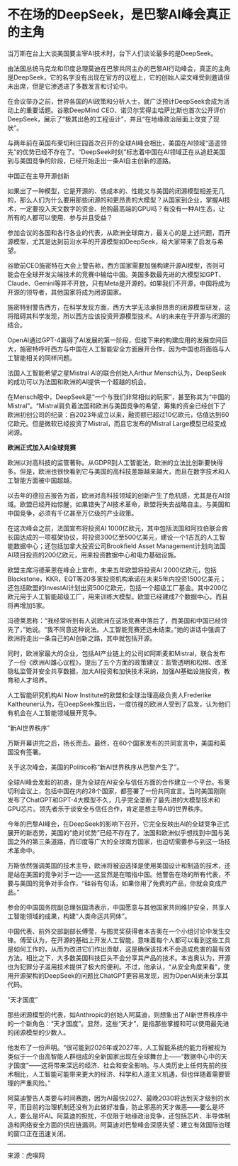 # 不在场的DeepSeek，是巴黎AI峰会真正的主角

当万斯在台上大谈美国要主宰AI技术时，台下人们谈论最多的是DeepSeek。

由法国总统马克龙和印度总理莫迪在巴黎共同主办的巴黎AI行动峰会，真正的主角是DeepSeek，它的名字没有出现在官方的议程上，它的创始人梁文峰受到邀请但未出席，但是它渗透进了多数发言和讨论中。

在会议举办之前，世界各国的AI政策和分析人士，就广泛预计DeepSeek会成为活动上的重要话题。谷歌DeepMind CEO、诺贝尔奖得主哈萨比斯也首次公开评价DeepSeek，展示了“极其出色的工程设计”，并且“在地缘政治层面上改变了现状”。

与两年前在英国布莱切利庄园首次召开的全球AI峰会相比，美国在AI领域“遥遥领先”的优势已经不存在了。“DeepSeek时刻”标志着中国在AI领域正在从追赶美国到与美国竞争的阶段，已经开始走出一条AI自主创新的道路。

中国正在主导开源创新

如果出了一种模型，它是开源的、低成本的、性能又与美国的闭源模型相差无几的，那么人们为什么要用那些闭源的和更昂贵的大模型？从国家到企业，掌握AI技术，一定要投入天文数字的资金、抢购最高端的GPU吗？有没有一种AI生态，让所有的人都可以使用、参与并且受益？

参加会议的各国和各行各业的代表，从欧洲全球南方，最关心的是上述问题，而开源模型，尤其是达到前沿水平的开源模型如DeepSeek，给大家带来了启发与希望。

谷歌前CEO施密特在大会上警告称，西方国家需要加强构建开源AI模型，否则可能会在全球开发尖端技术的竞赛中输给中国。美国多数最先进的大模型如GPT、Claude、Gemini等并不开放，只有Meta是开源的。如果我们不开源，中国将成为开源的领导者，其他国家将成为闭源国家。

施密特别警告西方，在科学发现方面，西方大学无法承担昂贵的闭源模型研发，这将阻碍其科学发现，所以西方应该投资开源模型技术。AI的未来在于开源与闭源的结合。

OpenAI通过GPT-4赢得了AI发展的第一阶段，但接下来的构建应用的发展空间巨大，施密特呼吁西方与中国在人工智能安全方面展开合作，因为中国也将面临与人工智能相关的同样问题。

法国人工智能希望之星Mistral AI的联合创始人Arthur Mensch认为，DeepSeek的成功可以为法国和欧洲的AI提供一个超越的机会。

在Mensch眼中，DeepSeek是“一个与我们非常相似的玩家”，甚至称其为“中国的Mistral”。“Mistral肩负着法国和欧洲与美国竞争的希望，筹集的资金已经创下了欧洲初创公司的纪录：自2023年成立以来，融资额已超过10亿欧元，估值达到60亿欧元。但是微软已经投资了Mistral，而且它发布的Mistral Large模型已经变成闭源。


**欧洲正式加入AI全球竞赛**

欧洲以对高科技的监管著称。从GDPR到人工智能法，欧洲的立法比创新要快得多。但是，欧洲也很快看到它与美国的高科技差距越来越大，而且在数字技术和人工智能方面被中国超越。

以去年的德拉吉报告为首，欧洲对高科技领域的创新产生了危机感，尤其是在AI领域。欧盟已经开始惊醒，如果错失了AI技术革命，欧盟将失去战略自主。与美国和中国竞争，必须有千亿甚至万亿级的产业政策。

在这次峰会之前，法国宣布将投资AI 1000亿欧元，其中包括法国和阿拉伯联合酋长国达成的一项框架协议，将投资300亿至500亿美元，建设一个1吉瓦的人工智能数据中心；还包括加拿大投资公司Brookfield Asset Management计划向法国AI项目投资的200亿欧元，用来投资数据中心和电力基础设施。

欧盟主席冯德莱恩在峰会上宣布，未来五年欧盟将投资AI 2000亿欧元，包括Blackstone，KKR，EQT等20多家投资机构承诺在未来5年内投资1500亿美元；还包括欧盟的InvestAI计划出资500亿欧元，包括一个超级工厂基金。其中200亿欧元用于人工智能超级工厂，用来训练大模型。欧盟已经建成7个数据中心，而且将再增加5家。

冯德莱恩称：“我经常听到有人说欧洲在这场竞赛中落后了，而美国和中国已经领先了，”她说。“我不同意这种说法。人工智能竞赛还远未结束。”她的讲话中强调了欧洲将走出一条自己的AI创新之路，其中就包括开源。

同时，欧洲家最大的企业，包括AI产业链上的公司如阿斯麦和Mistral，联合发布了一份《欧洲AI雄心议程》，提出了五个方面的政策建议：监管透明和松绑、改革隐私监管并安全共享数据，加大AI投资和加快技术采纳，加强AI基础设施投资，教育和人才培养。

人工智能研究机构AI Now Institute的欧盟和全球治理高级负责人Frederike Kaltheuner认为，在DeepSeek推出后，一度彷徨的欧洲人受到了启发，认为他们有机会在人工智能领域展开竞争。

“新AI世界秩序”

万斯开幕讲完之后，扬长而去。最终，在60个国家发布的共同宣言中，美国和英国没有签署。

关于这次峰会，美国的Politico称“新AI世界秩序从巴黎产生了”。

全球AI峰会发起的初衷，是为全球在AI安全与信任方面的合作建立一个平台。布莱切利会议上，包括中国在内的28个国家，都签署了一份共同宣言。当时美国刚刚发布了ChatGPT和GPT-4大模型不久，几乎完全垄断了最先进的大模型技术和GPU芯片。领先者乐于谈安全与信任合作，肯定是想主导AI的世界秩序。

今年的巴黎AI峰会，在DeepSeek的影响下召开，它完全反映出AI的全球竞争正式展开的新态势，美国的“绝对优势”已经不存在了。法国和欧洲似乎想找到中国与美国之外的第三条道路，而印度等广大的全球南方国家，也迫切需要参与到这一场技术革命中。

万斯依然强调美国的技术主导，欧洲将被迫选择是使用美国设计和制造的技术，还是站在美国的竞争对手一边——这显然是在暗指中国。他警告在场的所有代表，不要与美国的竞争对手合作，“硅谷有句话，如果你用了免费的产品，你就会变成产品。”

参会的中国国务院副总理张国清表示，中国愿意与其他国家共同维护安全，共享人工智能领域的成果，构建“人类命运共同体”。

中国代表、前外交部副部长傅莹，与图灵奖获得者本吉奥在一个小组讨论中发生交锋。傅莹认为，在开源的基础上开发人工智能，意味着每个人都可以看到这些工具是如何工作的，从而为改进它们作出贡献，这是确保该技术不会造成危害的最有效方法。相比之下，大多数美国科技巨头不会分享其产品的技术。本吉奥认为，开源也为犯罪分子滥用技术提供了极大的便利。不过，他承认，“从安全角度来看”，使用开源架构的DeepSeek的问题比ChatGPT更容易发现，因为OpenAI尚未分享其代码。

“天才国度”

那些闭源模型的代表，如Anthropic的创始人阿莫迪，则想象出了AI新世界秩序中的一个新角色：“天才国度”。显然，这些“天才”，是指那些掌握和可以使用最先进的闭源模型的少数人。

他发布了一份声明。“很可能到2026年或2027年，人工智能系统的能力将被视为类似于一个由高智能人群组成的全新国家出现在全球舞台上——“数据中心中的天才国度”——这将带来深远的经济、社会和安全影响。与人类历史上任何先前的技术相比，人工智能可能带来更大的经济、科学和人道主义机遇，但也伴随着需要管理的严重风险。”

阿莫迪警告人类要与时间赛跑，因为AI最快2027、最晚2030将达到天才级别的水平，而目前的治理机制还没有为此做好准备，防止邪恶的天才做恶——要么是坏人，要么是坏AI。阿莫迪的担扰，不仅限于地缘政治竞争，还包括芯片、半导体制造和网络安全方面的供应链漏洞。阿莫迪对巴黎峰会深感失望：建立有效国际治理的窗口正在迅速关闭。

---

来源：虎嗅网